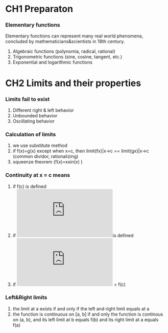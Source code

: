 # CH1 Preparaton

### Elementary functions 

Elementary functions can represent many real world phenomena, concluded by mathematicians&scientists in 18th century.

1. Algebraic functions (polynomia, radical, rational)
2. Trigonometric functions (sine, cosine, tangent, etc.)
3. Exponential and logarithmic functions


# CH2 Limits and their properties

### Limits fail to exist
1. Different right & left behavior
2. Unbounded behavior
3. Oscillating behavior

### Calculation of limits
1. we use substitute method 
2. if f(x)=g(x) except when x=c, then limit(fx)|x->c == limit(gx)|x->c (common dividor, rationalizing)
3. squeenze theorem (f(x)=xsin(x) )

### Continuity at x = c means
1. if f(c) is defined
2. if ![\lim_{x\rightarrow c}f(x)](http://latex.codecogs.com/gif.latex?%5Clim_%7Bx%5Crightarrow%20c%7Df%28x%29)is defined
3. if ![\lim_{x\rightarrow c}f(x)](http://latex.codecogs.com/gif.latex?%5Clim_%7Bx%5Crightarrow%20c%7Df%28x%29) = f(c)

### Left&Right limits
1. the limit at a exists if and only if the left and right limit equals at a
2. the function is continuous on [a, b] if and only the function is continous on (a, b), and its left limit at b equals f(b) and its right limit at a equals f(a)
